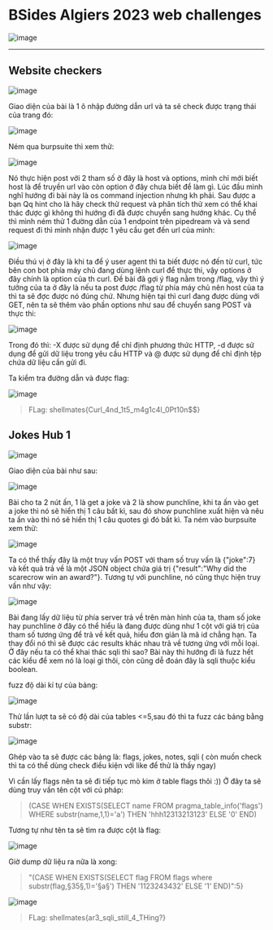 # BSides Algiers 2023 web challenges

![image](https://user-images.githubusercontent.com/104350480/236913082-1835eb92-bcb5-4250-9ede-e509efa9761e.png)

<hr>

## Website checkers

![image](https://user-images.githubusercontent.com/104350480/236922439-e12117cb-5baa-4379-bbcd-102dbb75b78b.png)

Giao diện của bài là 1 ô nhập đường dẫn url và ta sẽ check được trạng thái của trang đó:

![image](https://user-images.githubusercontent.com/104350480/236922693-7e580fb5-8d83-4f28-a672-b3ccb2c3e375.png)

Ném qua burpsuite thì xem thử: 

![image](https://user-images.githubusercontent.com/104350480/236922987-d38b90be-035d-42b5-8098-664af5b02115.png)

Nó thực hiện post với 2 tham số ở đây là host và options, mình chỉ mới biết host là để truyền url vào còn option ở đây chưa biết để làm gì. Lúc đầu mình nghĩ hướng đi bài này là os command injection nhưng kh phải. Sau được a bạn Qq hint cho là hãy check thử request và phân tích thử xem có thể khai thác được gì không thì hướng đi đã được chuyển sang hướng khác. Cụ thể thì mình ném thử 1 đường dẫn của 1 endpoint trên pipedream và và send request đi thì mình nhận được 1 yêu cầu get đến url của mình:

![image](https://user-images.githubusercontent.com/104350480/236924245-08c170e2-bf32-479d-b960-53b997cecc49.png)

Điều thú vị ở đây là khi ta để ý user agent thì ta biết được nó đến từ curl, tức bên con bot phía máy chủ đang dùng lệnh curl để thực thi, vậy options ở đây chính là option của th curl. Đề bài đã gợi ý flag nằm trong /flag, vậy thì ý tưởng của ta ở đây là nếu ta post được /flag từ phía máy chủ nên host của ta thì ta sẽ đợc được nó đúng chứ. Nhưng hiện tại thì curl đang được dùng với GET, nên ta sẽ thêm vào phần options như sau để chuyển sang POST và thực thi: 

![image](https://user-images.githubusercontent.com/104350480/236925162-efb7ad34-dd6f-4a4a-9445-ae3cd91594b1.png)

Trong đó thì: -X được sử dụng để chỉ định phương thức HTTP, -d được sử dụng để gửi dữ liệu trong yêu cầu HTTP và @ được sử dụng để chỉ định tệp chứa dữ liệu cần gửi đi.

Ta kiểm tra đường dẫn và được flag: 

![image](https://user-images.githubusercontent.com/104350480/236922258-fc3c4658-8d62-4c88-b990-b8421994a050.png)

> FLag: shellmates{Curl_4nd_1t5_m4g1c4l_0Pt10n$$}

## Jokes Hub 1

![image](https://user-images.githubusercontent.com/104350480/236913308-6badb50a-f0d2-47c1-9b62-7a6af17fe0dd.png)

Giao diện của bài như sau: 

![image](https://user-images.githubusercontent.com/104350480/236913487-34176c45-6e2f-49c7-84d6-bbc0d501abee.png)

Bài cho ta 2 nút ấn, 1 là get a joke và 2 là show punchline, khi ta ấn vào get a joke thì nó sẽ hiển thị 1 câu bất kì, sau đó show punchline xuất hiện và nêu ta ấn vào thì nó sẽ hiển thị 1 câu quotes gì đó bất kì. Ta ném vào burpsuite xem thử: 

![image](https://user-images.githubusercontent.com/104350480/236922110-35fd9e1a-52d3-4409-8153-4b97829c6668.png)


Ta có thể thấy đây là một truy vấn POST với tham số truy vấn là {"joke":7} và kết quả trả về là một JSON object chứa giá trị {"result":"Why did the scarecrow win an award?"}. Tương tự với punchline, nó cũng thực hiện truy vấn như vậy:

![image](https://user-images.githubusercontent.com/104350480/236914823-8a856c05-993a-4391-9117-d3e15a8c5809.png)

Bài đang lấy dữ liệu từ phía server trả về trên màn hình của ta, tham số joke hay punchline ở đây có thể hiểu là đang được dùng như 1 cột với giá trị của tham số tương ứng để trả về kết quả, hiểu đơn giản là mã id chẳng hạn. Ta thay đổi nó thì sẽ được các results khác nhau trả về tương ứng với mỗi loại. Ở đây nếu ta có thể khai thác sqli thì sao? Bài này thì hướng đi là fuzz hết các kiểu để xem nó là loại gì thôi, còn cũng dễ đoán đây là sqli thuộc kiểu boolean. 

fuzz độ dài kí tự của bảng:

![image](https://user-images.githubusercontent.com/104350480/236916985-7696bbc5-35aa-412e-9b34-a14b4019d23e.png)

Thử lần lượt ta sẽ có độ dài của tables <=5,sau đó thì ta fuzz các bảng bằng substr: 

![image](https://user-images.githubusercontent.com/104350480/236918341-c18798a3-5726-4f26-a3bc-999877de6aea.png)

Ghép vào ta sẽ được các bảng là: flags, jokes, notes, sqli ( còn muốn check thì ta có thể dùng check điều kiện với like để thử là thấy ngay)

Vì cần lấy flags nên ta sẽ đi tiếp tục mò kim ở table flags thôi :)) Ở đây ta sẽ dùng truy vấn tên cột với cú pháp:

> (CASE WHEN EXISTS(SELECT name FROM pragma_table_info('flags') WHERE substr(name,1,1)='a') THEN 'hhh12313213123' ELSE '0' END)

Tương tự như tên ta sẽ tìm ra được cột là flag:

![image](https://user-images.githubusercontent.com/104350480/236921369-12bbe4d4-d087-4a86-b21d-4fc010718993.png)

Giờ dump dữ liệu ra nữa là xong: 

> "(CASE WHEN EXISTS(SELECT flag FROM flags where substr(flag,§35§,1)='§a§') THEN '1123243432' ELSE '1' END)":5}

![image](https://user-images.githubusercontent.com/104350480/236917483-0b0d71c0-d5b4-4430-9b35-6286a6c224bb.png)

> FLag: shellmates{ar3_sqli_still_4_THing?}
